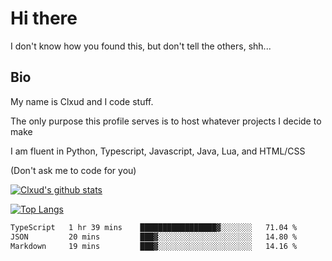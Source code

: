 

# Hi there
I don't know how you found this, but don't tell the others, shh...

## Bio
My name is Clxud and I code stuff.

The only purpose this profile serves is to host whatever projects I decide to make

I am fluent in Python, Typescript, Javascript, Java, Lua, and HTML/CSS



(Don't ask me to code for you)

[![Clxud's github stats](https://github-readme-stats.vercel.app/api?username=cloudwithax&count_private=true&theme=dark&show_icons=true)](https://github.com/anuraghazra/github-readme-stats) 

[![Top Langs](https://github-readme-stats.vercel.app/api/top-langs/?username=cloudwithax&theme=dark)](https://github.com/anuraghazra/github-readme-stats)

<!--START_SECTION:waka-->

```txt
TypeScript   1 hr 39 mins    █████████████████▓░░░░░░░   71.04 %
JSON         20 mins         ███▓░░░░░░░░░░░░░░░░░░░░░   14.80 %
Markdown     19 mins         ███▓░░░░░░░░░░░░░░░░░░░░░   14.16 %
```

<!--END_SECTION:waka-->







